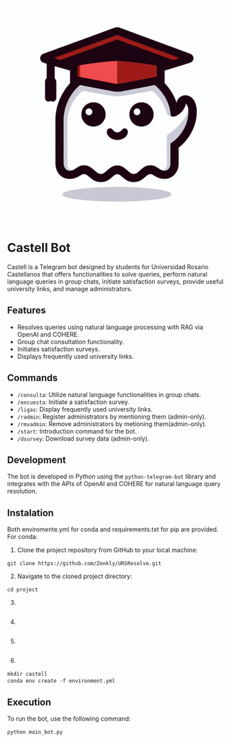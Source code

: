 ![Logo de Castell](https://github.com/Zenkly/URSResolve/blob/main/Castell.jpg)

# Castell Bot

Castell is a Telegram bot designed by students for Universidad Rosario Castellanos that offers functionalities to solve queries, perform natural language queries in group chats, initiate satisfaction surveys, provide useful university links, and manage administrators.

## Features

- Resolves queries using natural language processing with RAG via OpenAI and COHERE.
- Group chat consultation functionality.
- Initiates satisfaction surveys.
- Displays frequently used university links.

## Commands

- `/consulta`: Utilize natural language functionalities in group chats.
- `/encuesta`: Initiate a satisfaction survey.
- `/ligas`: Display frequently used university links.
- `/radmin`: Register administrators by mentioning them (admin-only).
- `/rmvadmin`: Remove administrators by metioning them(admin-only).
- `/start`: Introduction command for the bot.
- `/dsurvey`: Download survey data (admin-only).

## Development

The bot is developed in Python using the `python-telegram-bot` library and integrates with the APIs of OpenAI and COHERE for natural language query resolution.

## Instalation

Both enviromente.yml for conda and requirements.txt for pip are provided. For conda:

1. Clone the project repository from GitHub to your local machine:

```
git clone https://github.com/Zenkly/URSResolve.git
```

2. Navigate to the cloned project directory:

```
cd project
```

3.

```

```

4.

```

```

5.

```

```

6.

```
mkdir castell
conda env create -f environment.yml
```

## Execution

To run the bot, use the following command:

```
python main_bot.py
```
